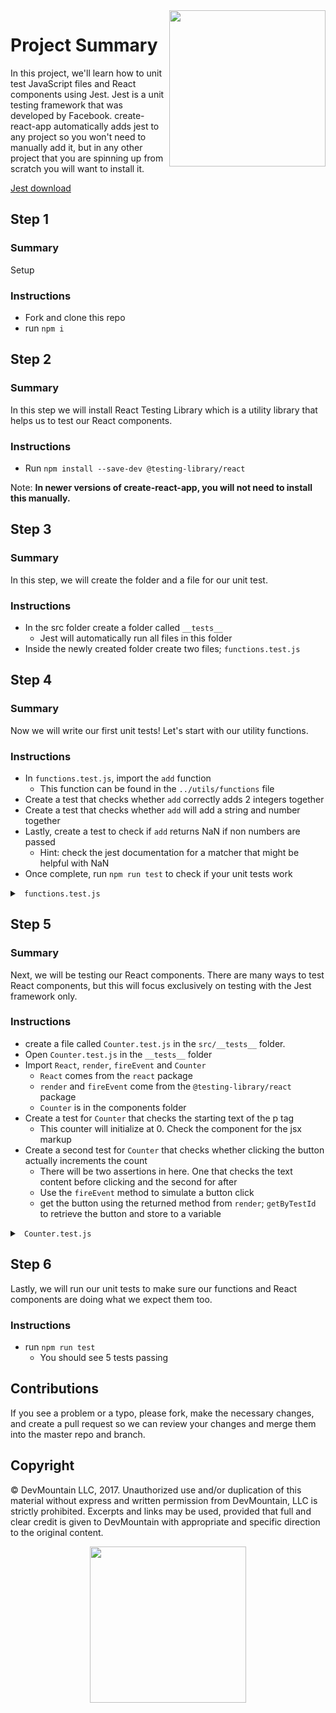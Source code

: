 <img src="https://s3.amazonaws.com/devmountain/readme-logo.png" width="250" align="right">

# Project Summary

In this project, we'll learn how to unit test JavaScript files and React components using Jest. Jest is a unit testing framework that was developed by Facebook. create-react-app automatically adds jest to any project so you won't need to manually add it, but in any other project that you are spinning up from scratch you will want to install it.

<a href="https://jestjs.io/docs/en/getting-started.html">Jest download</a>

## Step 1

### Summary

Setup

### Instructions

- Fork and clone this repo
- run `npm i`

## Step 2

### Summary

In this step we will install React Testing Library which is a utility library that helps us to test our React components.

### Instructions

- Run `npm install --save-dev @testing-library/react`

Note: <b>In newer versions of create-react-app, you will not need to install this manually.</b>

## Step 3

### Summary

In this step, we will create the folder and a file for our unit test.

### Instructions

- In the src folder create a folder called `__tests__`
  - Jest will automatically run all files in this folder
- Inside the newly created folder create two files; `functions.test.js`

## Step 4

### Summary

Now we will write our first unit tests! Let's start with our utility functions.

### Instructions

- In `functions.test.js`, import the `add` function
  - This function can be found in the `../utils/functions` file
- Create a test that checks whether `add` correctly adds 2 integers together
- Create a test that checks whether `add` will add a string and number together
- Lastly, create a test to check if `add` returns NaN if non numbers are passed
  - Hint: check the jest documentation for a matcher that might be helpful with NaN
- Once complete, run `npm run test` to check if your unit tests work

<details>

<summary> <code> functions.test.js </code> </summary>

```js
import { add } from '../utils/functions';

test('add returns the sum of two numbers', () => {
  expect(add(1, 2)).toBe(3);
});

test('add handles string inputs that are numbers', () => {
  expect(add('3', '4')).toBe(7);
});

test(`add returns NaN if non numbers are passed`, () => {
  expect(add('hello', 'world')).toBeNaN();
});
```

</details>

## Step 5

### Summary

Next, we will be testing our React components. There are many ways to test React components, but this will focus exclusively on testing with the Jest framework only.

### Instructions

- create a file called `Counter.test.js` in the `src/__tests__` folder.
- Open `Counter.test.js` in the `__tests__` folder
- Import `React`, `render`, `fireEvent` and `Counter`
  - `React` comes from the `react` package
  - `render` and `fireEvent` come from the `@testing-library/react` package
  - `Counter` is in the components folder
- Create a test for `Counter` that checks the starting text of the p tag
  - This counter will initialize at 0. Check the component for the jsx markup
- Create a second test for `Counter` that checks whether clicking the button actually increments the count
  - There will be two assertions in here. One that checks the text content before clicking and the second for after
  - Use the `fireEvent` method to simulate a button click
  - get the button using the returned method from `render`; `getByTestId` to retrieve the button and store to a variable

<details>

<summary> <code> Counter.test.js </code> </summary>

```js
import React from 'react';
import { render, fireEvent } from '@testing-library/react';
import Counter from '../components/Counter';

it('Renders out starting text', () => {
  const { container } = render(<Counter />);
  expect(container.textContent).toContain(`You've clicked 0 times!`);
});

it('Clicking increments state count', () => {
  const { getByTestId, container } = render(<Counter />);
  const button = getByTestId('counter-button');
  expect(container.textContent).toContain(`You've clicked 0 times!`);
  fireEvent.click(button);
  expect(container.textContent).toContain(`You've clicked 1 times!`);
});
```

</details>

## Step 6

Lastly, we will run our unit tests to make sure our functions and React components are doing what we expect them too.

### Instructions

- run `npm run test`
  - You should see 5 tests passing

## Contributions

If you see a problem or a typo, please fork, make the necessary changes, and create a pull request so we can review your changes and merge them into the master repo and branch.

## Copyright

© DevMountain LLC, 2017. Unauthorized use and/or duplication of this material without express and written permission from DevMountain, LLC is strictly prohibited. Excerpts and links may be used, provided that full and clear credit is given to DevMountain with appropriate and specific direction to the original content.

<p align="center">
<img src="https://s3.amazonaws.com/devmountain/readme-logo.png" width="250">
</p>
